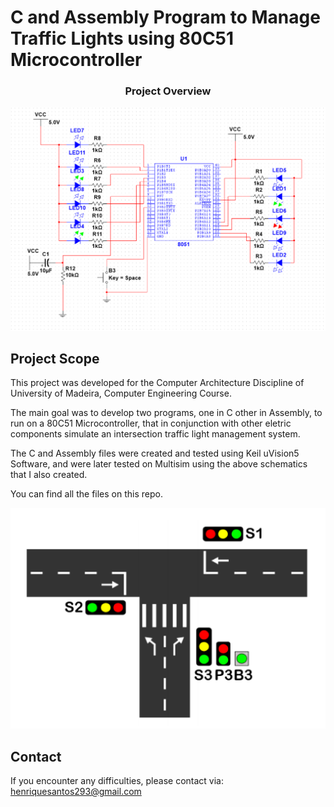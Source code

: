 # C and Assembly Program to Manage Traffic Lights using 80C51 Microcontroller

<p align="center">
    <h3 align="center">Project Overview</h3>
</p>

![Image description](https://github.com/PedroSousa97/80C51Microcontroller-Traffic-Light/blob/main/Readme_Images/smeaforoAC3.PNG)


## Project Scope

This project was developed for the Computer Architecture Discipline of University of Madeira, Computer Engineering Course.

The main goal was to develop two programs, one in C other in Assembly, to run on a 80C51 Microcontroller, that in conjunction with other eletric components simulate an intersection traffic light management system.

The C and Assembly files were created and tested using Keil uVision5 Software, and were later tested on Multisim using the above schematics that I also created.

You can find all the files on this repo.

![Image description](https://github.com/PedroSousa97/80C51Microcontroller-Traffic-Light/blob/main/Readme_Images/2semaforoac3.PNG)

## Contact

If you encounter any difficulties, please contact via: henriquesantos293@gmail.com
